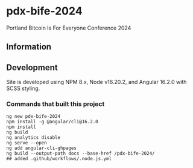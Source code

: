 # pdx-bife-2024

Portland Bitcoin Is For Everyone Conference 2024

## Information


## Development

Site is developed using NPM 8.x, Node v16.20.2, and Angular 16.2.0 with SCSS styling.

### Commands that built this project

    ng new pdx-bife-2024
    npm install -g @angular/cli@16.2.0
    npm install
    ng build
    ng analytics disable
    ng serve --open
    ng add angular-cli-ghpages
    ng build --output-path docs --base-href /pdx-bife-2024/
    ## added .github/workflows/.node.js.yml

